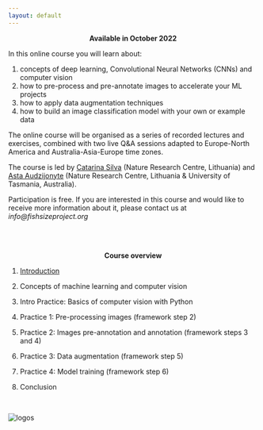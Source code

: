 ```yaml
---
layout: default
---
```



<p align=center> 
  <b>Available in October 2022</b>
</p>


In this online course you will learn about:

1. concepts of deep learning, Convolutional Neural Networks (CNNs) and computer vision
2. how to pre-process and pre-annotate images to accelerate your ML projects 
3. how to apply data augmentation techniques 
4. how to build an image classification model with your own or example data
  

The online course will be organised as a series of recorded lectures and exercises, combined with two live Q&A sessions adapted to Europe-North America and Australia-Asia-Europe time zones.

The course is led by [Catarina Silva](https://www.linkedin.com/in/catarina-ns-silva/) (Nature Research Centre, Lithuania) and [Asta Audzijonyte](https://astaaudzi.com/) (Nature Research Centre, Lithuania & University of Tasmania, Australia). 

Participation is free. If you are interested in this course and would like to receive more information about it, please contact us at _info@fishsizeproject.org_

<br/>
<br/>

<p align=center> 
  <b>Course overview</b>
</p>

1.  [Introduction](introduction.md)

2.  Concepts of machine learning and computer vision

3.  Intro Practice: Basics of computer vision with Python

4.  Practice 1: Pre-processing images (framework step 2)

5.  Practice 2: Images pre-annotation and annotation (framework steps 3 and 4)

6.  Practice 3: Data augmentation (framework step 5)

7.  Practice 4: Model training (framework step 6)

8.  Conclusion

<br/>

![logos](./images/logos_all.png)

